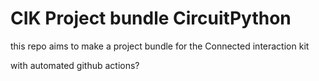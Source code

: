 # CIK Project bundle CircuitPython
this repo aims to make a project bundle for the Connected interaction kit

with automated github actions?